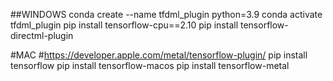 ##WINDOWS
conda create --name tfdml_plugin python=3.9 
conda activate tfdml_plugin
pip install tensorflow-cpu==2.10
pip install tensorflow-directml-plugin

#MAC
#https://developer.apple.com/metal/tensorflow-plugin/
pip install tensorflow
pip install tensorflow-macos
pip install tensorflow-metal